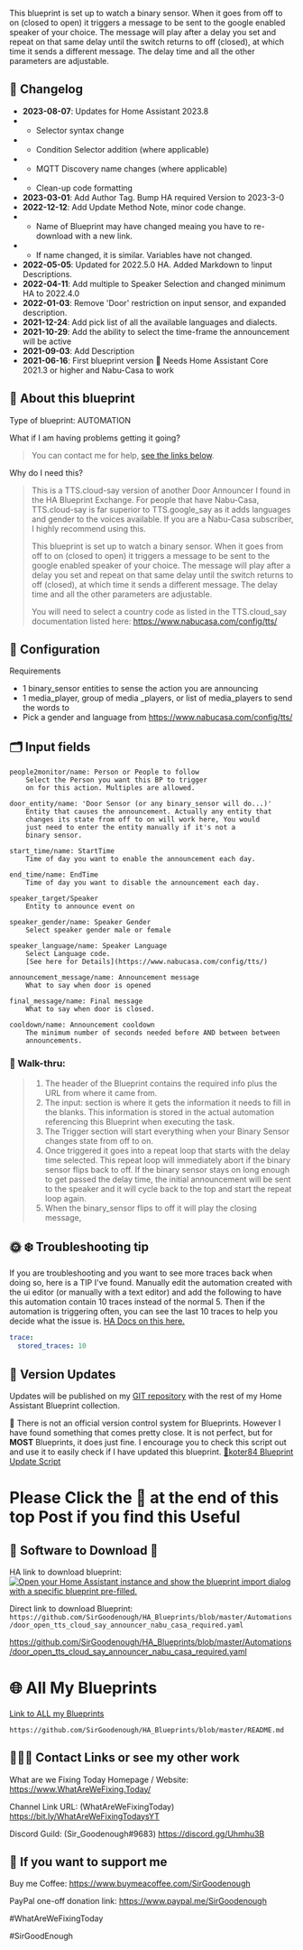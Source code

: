 This blueprint is set up to watch a binary sensor. When it goes from off to on (closed to open) it triggers a message to be sent to the google enabled speaker of your choice. The message will play after a delay you set and repeat on that same delay until the switch returns to off (closed), at which time it sends a different message. The delay time and all the other parameters are adjustable.

## 📑 Changelog

* **2023-08-07**: Updates for Home Assistant 2023.8
* * Selector syntax change
* * Condition Selector addition (where applicable)
* * MQTT Discovery name changes (where applicable)
* * Clean-up code formatting
* **2023-03-01**: Add Author Tag. Bump HA required Version to 2023-3-0
* **2022-12-12**: Add Update Method Note, minor code change.
* * Name of Blueprint may have changed meaing you have to re-download with a new link.
* * If name changed, it is similar. Variables have not changed.
* **2022-05-05**: Updated for 2022.5.0 HA. Added Markdown to !input Descriptions.
* **2022-04-11**: Add multiple to Speaker Selection and changed minimum HA to 2022.4.0
* **2022-01-03**: Remove 'Door' restriction on input sensor, and expanded description.
* **2021-12-24**: Add pick list of all the available languages and dialects.
* **2021-10-29**: Add the ability to select the time-frame the announcement will be active
* **2021-09-03**: Add Description
* **2021-06-16**: First blueprint version 🎉 Needs Home Assistant Core 2021.3 or higher and Nabu-Casa to work
<base target="_blank">

## 🔮 About this blueprint

Type of blueprint: AUTOMATION

What if I am having problems getting it going?

> You can contact me for help, [see the links below](https://github.com/SirGoodenough/HA_Blueprints/blob/master/Automations/door_open_tts_cloud_say_announcer_nabu_casa_required.md#contacts).

Why do I need this?

> This is a TTS.cloud-say version of another Door Announcer I found in the HA Blueprint Exchange. For people that have Nabu-Casa, TTS.cloud-say is far superior to TTS.google_say as it adds languages and gender to the voices available. If you are a Nabu-Casa subscriber, I highly recommend using this.
>
> This blueprint is set up to watch a binary sensor. When it goes from off to on (closed to open) it triggers a message to be sent to the google enabled speaker of your choice. The message will play after a delay you set and repeat on that same delay until the switch returns to off (closed), at which time it sends a different message. The delay time and all the other parameters are adjustable.
>
> You will need to select a country code as listed in the TTS.cloud_say documentation listed here:  https://www.nabucasa.com/config/tts/
>

## 🔧 Configuration

Requirements

* 1 binary_sensor entities to sense the action you are announcing
* 1 media_player, group of media _players, or list of media_players to send the words to
* Pick a gender and language from https://www.nabucasa.com/config/tts/

## 🗂 Input fields

    people2monitor/name: Person or People to follow
        Select the Person you want this BP to trigger 
        on for this action. Multiples are allowed.

    door_entity/name: 'Door Sensor (or any binary_sensor will do...)'
        Entity that causes the announcement. Actually any entity that 
        changes its state from off to on will work here, You would
        just need to enter the entity manually if it's not a
        binary sensor.

    start_time/name: StartTime
        Time of day you want to enable the announcement each day.

    end_time/name: EndTime
        Time of day you want to disable the announcement each day. 

    speaker_target/Speaker
        Entity to announce event on

    speaker_gender/name: Speaker Gender
        Select speaker gender male or female

    speaker_language/name: Speaker Language
        Select Language code.
        [See here for Details](https://www.nabucasa.com/config/tts/)

    announcement_message/name: Announcement message
        What to say when door is opened

    final_message/name: Final message
        What to say when door is closed.

    cooldown/name: Announcement cooldown
        The minimum number of seconds needed before AND between between
        announcements.

### 🧬 Walk-thru:

> 1. The header of the Blueprint contains the required info plus the URL from where it came from.
> 2. The input: section is where it gets the information it needs to fill in the blanks. This information is stored in the actual automation referencing this Blueprint when executing the task.
> 3. The Trigger section will start everything when your Binary Sensor changes state from off to on.
> 4. Once triggered it goes into a repeat loop that starts with the delay time selected. This repeat loop will immediately abort if the  binary sensor flips back to off. If the binary sensor stays on long enough to get passed the delay time, the initial announcement will be sent to the speaker and it will cycle back to the top and start the repeat loop again.
> 5. When the binary_sensor flips to off it will play the closing message,

## 🌞 ❄️ Troubleshooting tip

If you are troubleshooting and you want to see more traces back when doing so, here is a TIP I've found.
Manually edit the automation created with the ui editor (or manually with a text editor) and add the following to have this automation contain 10 traces instead of the normal 5. Then if the automation is triggering often, you can see the last 10 traces to help you decide what the issue is.
[HA Docs on this here.](https://www.home-assistant.io/docs/automation/troubleshooting/#traces)

```yaml
trace:
  stored_traces: 10
```

## 📩 **Version Updates**

Updates will be published on my [GIT repository](https://github.com/SirGoodenough/HA_Blueprints) with the rest of my Home Assistant Blueprint collection.

📩 There is not an official version control system for Blueprints. However I have found something that comes pretty close. It is not perfect, but for **MOST** Blueprints, it does just fine. I encourage you to check this script out and use it to easily check if I have updated this blueprint. [🔗koter84 Blueprint Update Script ](https://github.com/koter84/HomeAssistant_Blueprints_Update/)

# Please Click the 🧡 at the end of this top Post if you find this Useful

## 📲 **Software to Download** 💾

HA link to download blueprint: [![Open your Home Assistant instance and show the blueprint import dialog with a specific blueprint pre-filled.](https://my.home-assistant.io/badges/blueprint_import.svg)](https://my.home-assistant.io/redirect/blueprint_import/?blueprint_url=https%3A%2F%2Fgithub.com%2FSirGoodenough%2FHA_Blueprints%2Fblob%2Fmaster%2FAutomations%2Fdoor_open_tts_cloud_say_announcer_nabu_casa_required.yaml)

Direct link to  download Blueprint: ```https://github.com/SirGoodenough/HA_Blueprints/blob/master/Automations/door_open_tts_cloud_say_announcer_nabu_casa_required.yaml```

https://github.com/SirGoodenough/HA_Blueprints/blob/master/Automations/door_open_tts_cloud_say_announcer_nabu_casa_required.yaml


# 🌐 All My Blueprints

[Link to ALL my Blueprints](https://github.com/SirGoodenough/HA_Blueprints/blob/master/README.md)

```https://github.com/SirGoodenough/HA_Blueprints/blob/master/README.md```

## <a name="contacts">🤹🏾‍♂️ Contact Links or see my other work</a>

What are we Fixing Today Homepage / Website: https://www.WhatAreWeFixing.Today/

Channel Link URL: (WhatAreWeFixingToday) https://bit.ly/WhatAreWeFixingTodaysYT

Discord Guild: (Sir_Goodenough#9683) https://discord.gg/Uhmhu3B

## 🧀 If you want to support me

Buy me Coffee: https://www.buymeacoffee.com/SirGoodenough

PayPal one-off donation link: https://www.paypal.me/SirGoodenough

#WhatAreWeFixingToday

#SirGoodEnough